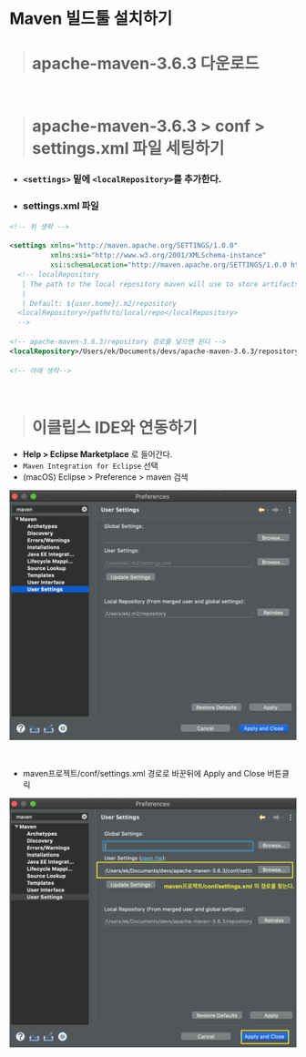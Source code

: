 # Maven 빌드툴 설치하기

> # apache-maven-3.6.3  다운로드

<br>

> # apache-maven-3.6.3 > conf > settings.xml 파일 세팅하기

- ### `<settings>` 밑에 `<localRepository>`를 추가한다.

- ### settings.xml 파일

```xml
<!-- 위 생략 -->

<settings xmlns="http://maven.apache.org/SETTINGS/1.0.0"
          xmlns:xsi="http://www.w3.org/2001/XMLSchema-instance"
          xsi:schemaLocation="http://maven.apache.org/SETTINGS/1.0.0 http://maven.apache.org/xsd/settings-1.0.0.xsd">
  <!-- localRepository
   | The path to the local repository maven will use to store artifacts.
   |
   | Default: ${user.home}/.m2/repository
  <localRepository>/path/to/local/repo</localRepository>
  -->

<!-- apache-maven-3.6.3/repository 경로를 넣으면 된다 -->
<localRepository>/Users/ek/Documents/devs/apache-maven-3.6.3/repository</localRepository>

<!-- 아래 생략-->
```

<br>

> # 이클립스 IDE와 연동하기

- **Help > Eclipse Marketplace** 로 들어간다.
- `Maven Integration for Eclipse` 선택
- (macOS) Eclipse > Preference > maven 검색

![](./imgs/s1.png)

<br>

- maven프로젝트/conf/settings.xml 경로로 바꾼뒤에 Apply and Close 버튼클릭

![](./imgs/s2.png)
